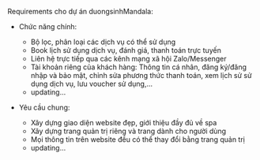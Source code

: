 Requirements cho dự án duongsinhMandala:

- Chức năng chính:

  - Bộ lọc, phân loại các dịch vụ có thể sử dụng
  - Book lịch sử dụng dịch vụ, đánh giá, thanh toán trực tuyến
  - Liên hệ trực tiếp qua các kênh mạng xã hội Zalo/Messenger
  - Tài khoản riêng của khách hàng: Thông tin cá nhân, đăng ký/đăng nhập và bảo mật, chỉnh sửa phương thức thanh toán, xem lịch sử sử dụng dịch vụ, lưu voucher sử dụng,...
  - updating...

- Yêu cầu chung:
  - Xây dựng giao diện website đẹp, giới thiệu đầy đủ về spa
  - Xây dựng trang quản trị riêng và trang dành cho người dùng
  - Mọi thông tin trên website đều có thể thay đổi bằng trang quản trị
  - updating...
